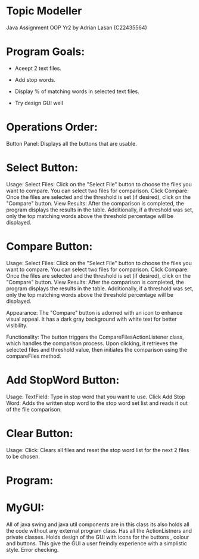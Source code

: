 # Topic Modeller


Java Assignment OOP Yr2 by Adrian Lasan (C22435564)

# Program Goals:

- Aceept 2 text files.

- Add stop words.

- Display % of matching words in selected text files.

- Try design GUI well

# Operations Order:

Button Panel: Displays all the buttons that are usable.

# Select Button:

Usage:
Select Files: Click on the "Select File" button to choose the files you want to compare. You can select two files for comparison.
Click Compare: Once the files are selected and the threshold is set (if desired), click on the "Compare" button.
View Results: After the comparison is completed, the program displays the results in the table. Additionally, if a threshold was set, only the top matching words above the threshold percentage will be displayed.


# Compare Button:

Usage:
Select Files: Click on the "Select File" button to choose the files you want to compare. You can select two files for comparison.
Click Compare: Once the files are selected and the threshold is set (if desired), click on the "Compare" button.
View Results: After the comparison is completed, the program displays the results in the table. Additionally, if a threshold was set, only the top matching words above the threshold percentage will be displayed.

Appearance:
The "Compare" button is adorned with an icon to enhance visual appeal.
It has a dark gray background with white text for better visibility.

Functionality:
The button triggers the CompareFilesActionListener class, which handles the comparison process.
Upon clicking, it retrieves the selected files and threshold value, then initiates the comparison using the compareFiles method.


# Add StopWord Button:

Usage:
TextField: Type in stop word that you want to use.
Click Add Stop Word: Adds the written stop word to the stop word set list and reads it out of the file comparison.

# Clear Button:

Usage: 
Click: Clears all files and reset the stop word list for the next 2 files to be chosen.

# Program:

# MyGUI: 
All of java swing and java util components are in this class its also holds all the code without any 
external program class. Has all the ActionListners and private classes. Holds design of the GUI with icons for the buttons
, colour and buttons. This give the GUI a user freindly experience with a simplistic style. Error checking.

